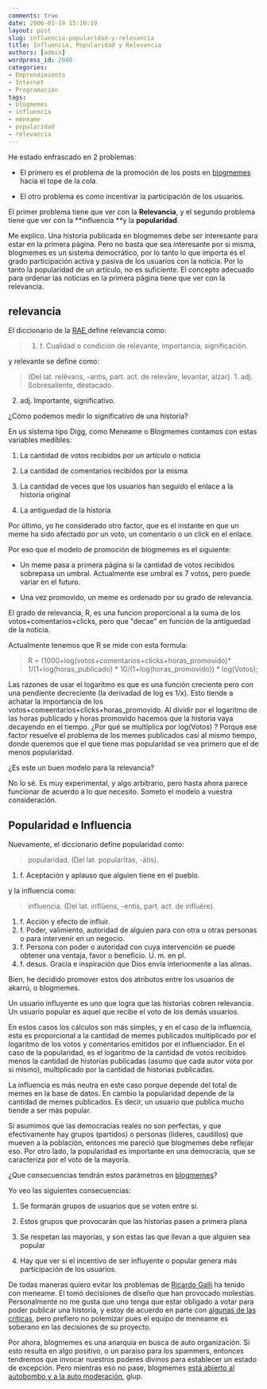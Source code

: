 ```yaml
---
comments: true
date: 2006-01-19 15:10:19
layout: post
slug: influencia-popularidad-y-relevancia
title: Influencia, Popularidad y Relevancia
authors: [admin]
wordpress_id: 2040
categories:
- Emprendimiento
- Internet
- Programación
tags:
- blogmemes
- influencia
- meneame
- popularidad
- relevancia
---
```


He estado enfrascado en 2 problemas:

	
  * El primero es el problema de la promoción de los posts en [blogmemes ](http://web.archive.org/web/20090426080926/http://www.blogmemes.com/)hacia el tope de la cola.

	
  * El otro problema es como incentivar la participación de los usuarios.


El primer problema tiene que ver con la **Relevancia**, y el segundo problema tiene que ver con la **influencia **y la **popularidad**.

Me explico. Una historia publicada en blogmemes debe ser interesante para estar en la primera página. Pero no basta que sea interesante por si misma, blogmemes es un sistema democrático, por lo tanto lo que importa es el grado participación activa y pasiva de los usuarios con la noticia. Por lo tanto la popularidad de un artículo, no es suficiente. El concepto adecuado para ordenar las noticias en la primera página tiene que ver con la relevancia.


## relevancia


El diccionario de la [RAE ](http://web.archive.org/web/20090426080926/http://www.lnds.net/2006/01/www.rae.es)define relevancia como:


> 1. f. Cualidad o condición de relevante, importancia, significación.


y relevante se define como:


> (Del lat. relĕvans, -antis, part. act. de relevāre, levantar, alzar). 1. adj. Sobresaliente, destacado.
2. adj. Importante, significativo.


¿Cómo podemos medir lo significativo de una historia?

En us sistema tipo Digg, como Meneame o Blogmemes contamos con estas variables medibles:



	
  1. La cantidad de votos recibidos por un artículo o noticia

	
  2. La cantidad de comentarios recibidos por la misma

	
  3. La cantidad de veces que los usuarios han seguido el enlace a la historia original

	
  4. La antiguedad de la historia


Por último, yo he considerado otro factor, que es el instante en que un meme ha sido afectado por un voto, un comentario o un click en el enlace.

Por eso que el modelo de promoción de blogmemes es el siguiente:

	
  * Un meme pasa a primera página si la cantidad de votos recibidos sobrepasa un umbral. Actualmente ese umbral es 7 votos, pero puede variar en el futuro.

	
  * Una vez promovido, un meme es ordenado por su grado de relevancia.


El grado de relevancia, R, es una funcion proporcional a la suma de los votos+comentarios+clicks, pero que "decae" en función de la antiguedad de la noticia.

Actualmente tenemos que R se mide con esta formula:


> R = (1000+log(votos+comentarios+clicks+horas_promovido)* 1/(1+log(horas_publicado) * 10/(1+log(horas_promovido)) * log(Votos);


Las razones de usar el logaritmo es que es una función creciente pero con una pendiente decreciente (la derivadad de log es 1/x). Esto tiende a achatar la importancia de los votos+comeentarios+clicks+horas_promovido.
Al dividir por el logaritmo de las horas publicado y horas promovido hacemos que la historia vaya decayendo en el tiempo.
¿Por qué se multiplica por log(Votos) ? Porque ese factor resuelve el problema de los memes publicados casi al mismo tiempo, donde queremos que el que tiene mas popularidad se vea primero que el de menos popularidad.

¿Es este un buen modelo para la relevancia?

No lo sé. Es muy experimental, y algo arbitrario, pero hasta ahora parece funcionar de acuerdo a lo que necesito.
Someto el modelo a vuestra consideración.


## Popularidad e Influencia


Nuevamente, el diccionario define popularidad como:


> popularidad. (Del lat. popularĭtas, -ātis).
1. f. Aceptación y aplauso que alguien tiene en el pueblo.


y la influencia como:


> influencia. (Del lat. inflŭens, -entis, part. act. de influĕre).
1. f. Acción y efecto de influir.
2. f. Poder, valimiento, autoridad de alguien para con otra u otras personas o para intervenir en un negocio.
3. f. Persona con poder o autoridad con cuya intervención se puede obtener una ventaja, favor o beneficio. U. m. en pl.
4. f. desus. Gracia e inspiración que Dios envía interiormente a las almas.


Bien, he decidido promover estos dos atributos entre los usuarios de akarrú, o blogmemes.

Un usuario influyente es uno que logra que las historias cobren relevancia.
Un usuario popular es aquel que recibe el voto de los demás usuarios.

En estos casos los cálculos son más simples, y en el caso de la influencia, esta es proporcional a la cantidad de memes publicados multiplicado por el logaritmo de los votos y comentarios emitidos por el influenciador.
En el caso de la popularidad, es el logaritmo de la cantidad de votos recibidos menos la cantidad de historias publicadas (asumo que cada autor vota por si mismo), multiplicado por la cantidad de historias publicadas.

La influencia es más neutra en este caso porque depende del total de memes en la base de datos. En cambio la popularidad depende de la cantidad de memes publicados. Es decir, un usuario que publica mucho tiende a ser más popular.

Si asumimos que las democracias reales no son perfectas, y que efectivamente hay grupos (partidos) o personas (lideres, caudillos) que mueven a la población, entonces me pareció que blogmemes debe reflejar eso.
Por otro lado, la popularidad es importante en una democracia, que se caracteriza por el voto de la mayoría.

¿Que consecuencias tendrán estos parámetros en [blogmemes](http://web.archive.org/web/20090426080926/http://www.blogmemes.com/)?

Yo veo las siguientes consecuencias:


  1. Se formarán grupos de usuarios que se voten entre sí.

	
  2. Estos grupos que provocarán que las historias pasen a primera plana

	
  3. Se respetan las mayorías, y son estas las que llevan a que alguien sea popular

	
  4. Hay que ver si el incentivo de ser influyente o popular genera más participación de los usuarios.


De todas maneras quiero evitar los problemas de [Ricardo Galli](http://web.archive.org/web/20090426080926/http://mnm.uib.es/gallir/) ha tenido con meneame. El tomó decisiones de diseño que han provocado molestias. Personalmente no me gusta que uno tenga que estar obligado a votar para poder publicar una historia, y estoy de acuerdo en parte con [algunas de las críticas](http://web.archive.org/web/20090426080926/http://almadormida.blogspot.com/2006/01/consideraciones-sobre-el-uso-de.html), pero prefiero no polemizar pues el equipo de meneame es soberano en las decisiones de su proyecto.

Por ahora, blogmemes es una anarquía en busca de auto organización. Si esto resulta en algo positivo, o un paraiso para los spammers, entonces tendremos que invocar nuestros poderes divinos para establecer un estado de excepción. Pero mientras eso no pase, blogmemes [está abierto al autobombo y a la auto moderación](http://web.archive.org/web/20090426080926/http://milugar.net/actualidad/meneame-barrapunto-y-libertonia-2.html), glup.


